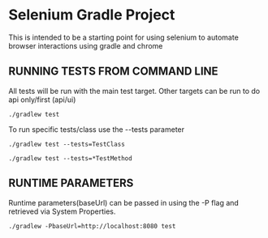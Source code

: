 # Selenium Gradle Project
 This is intended to be a starting point for using selenium to automate browser interactions using gradle and chrome
 
 
## RUNNING TESTS FROM COMMAND LINE

All tests will be run with the main test target.  Other targets can be run to do api only/first (api/ui)

```./gradlew test```

To run specific tests/class use the --tests parameter

```./gradlew test --tests=TestClass```

```./gradlew test --tests=*TestMethod```

## RUNTIME PARAMETERS
Runtime parameters(baseUrl) can be passed in using the -P flag and retrieved via System Properties.

```./gradlew -PbaseUrl=http://localhost:8080 test```